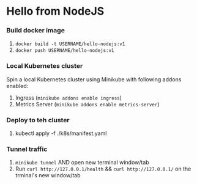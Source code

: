 # Hello from NodeJS

### Build docker image

1. `docker build -t USERNAME/hello-nodejs:v1`
2. `docker push USERNAME/hello-nodejs:v1`

### Local Kubernetes cluster

Spin a local Kubernetes cluster using Minikube with following addons enabled:

1. Ingress (`minikube addons enable ingress`)
2. Metrics Server (`minikube addons enable metrics-server`)

### Deploy to teh cluster

1. kubectl apply -f ./k8s/manifest.yaml

### Tunnel traffic

1. `minikube tunnel` AND open new terminal window/tab
2. Run `curl http://127.0.0.1/health` && `curl http://127.0.0.1/` on the trminal's new window/tab
